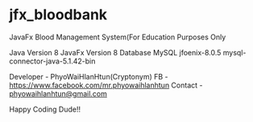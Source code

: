 # jfx_bloodbank
JavaFx Blood Management System(For Education Purposes Only

Java Version 8
JavaFx Version 8
Database MySQL
jfoenix-8.0.5
mysql-connector-java-5.1.42-bin

Developer - PhyoWaiHlanHtun(Cryptonym)
FB - https://www.facebook.com/mr.phyowaihlanhtun
Contact - phyowaihlanhtun@gmail.com

Happy Coding Dude!!

